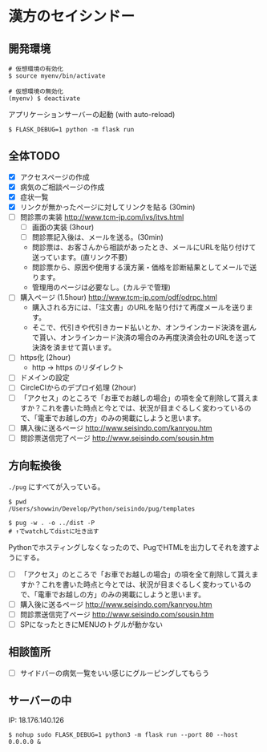 # 漢方のセイシンドー

## 開発環境

```shell
# 仮想環境の有効化
$ source myenv/bin/activate

# 仮想環境の無効化
(myenv) $ deactivate
```

アプリケーションサーバーの起動 (with auto-reload)

```shell
$ FLASK_DEBUG=1 python -m flask run
```

## 全体TODO
* [x] アクセスページの作成
* [x] 病気のご相談ページの作成
* [x] 症状一覧
* [x] リンクが無かったページに対してリンクを貼る (30min)
* [ ] 問診票の実装 http://www.tcm-jp.com/ivs/itvs.html
  * [ ] 画面の実装 (3hour)
  * [ ] 問診票記入後は、メールを送る。(30min)
  * 問診票は、お客さんから相談があったとき、メールにURLを貼り付けて送っています。(直リンク不要)
  * 問診票から、原因や使用する漢方薬・価格を診断結果としてメールで送ります。
  * 管理用のページは必要なし。(カルテで管理)
* [ ] 購入ページ (1.5hour) http://www.tcm-jp.com/odf/odrpc.html
  * 購入される方には、「注文書」のURLを貼り付けて再度メールを送ります。
  * そこで、代引きや代引きカード払いとか、オンラインカード決済を選んで貰い、オンラインカード決済の場合のみ再度決済会社のURLを送って決済を済ませて貰います。
* [ ] https化 (2hour)
  * http -> https のリダイレクト
* [ ] ドメインの設定
* [ ] CircleCIからのデプロイ処理 (2hour)
* [ ] 「アクセス」のところで「お車でお越しの場合」の項を全て削除して貰えますか？これを書いた時点と今とでは、状況が目まぐるしく変わっているので、「電車でお越しの方」のみの掲載にしようと思います。
* [ ] 購入後に送るページ http://www.seisindo.com/kanryou.htm
* [ ] 問診票送信完了ページ http://www.seisindo.com/sousin.htm

## 方向転換後

`./pug` にすべてが入っている。
```
$ pwd
/Users/showwin/Develop/Python/seisindo/pug/templates

$ pug -w . -o ../dist -P
# ↑でwatchしてdistに吐き出す
```

Pythonでホスティングしなくなったので、PugでHTMLを出力してそれを渡すようにする。
* [ ] 「アクセス」のところで「お車でお越しの場合」の項を全て削除して貰えますか？これを書いた時点と今とでは、状況が目まぐるしく変わっているので、「電車でお越しの方」のみの掲載にしようと思います。
* [ ] 購入後に送るページ http://www.seisindo.com/kanryou.htm
* [ ] 問診票送信完了ページ http://www.seisindo.com/sousin.htm
* [ ] SPになったときにMENUのトグルが動かない

## 相談箇所
* [ ] サイドバーの病気一覧をいい感じにグルーピングしてもらう

## サーバーの中
IP: 18.176.140.126

```shell
$ nohup sudo FLASK_DEBUG=1 python3 -m flask run --port 80 --host 0.0.0.0 &
```
